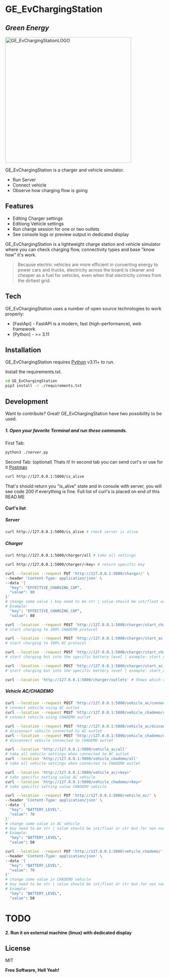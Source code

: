 # GE_EvChargingStation
## _Green Energy_
<img width="400" alt="GE_EvChargingStationLOGO" src="https://github.com/Majkel-code/GE_EvChargingStation/assets/13604347/87375e99-55ee-42f9-8804-9eea7257b730">



GE_EvChargingStation is a charger and vehicle simulator.

- Run Server
- Connect vehicle
- Observe how charging flow is going

## Features

- Editing Charger settings
- Editiong Vehicle settings
- Run charge session for one or two outlets
- See console logs or preview output in dedicated display

GE_EvChargingStation is a lightweight charge station and vehicle simulator
where you can check charging flow, connectivity types and base "know how" it's work.

> Because electric vehicles are more efficient in converting energy to power cars and trucks,
> electricity across the board is cleaner and cheaper as a fuel for vehicles,
> even when that electricity comes from the dirtiest grid.


## Tech

GE_EvChargingStation uses a number of open source technologies to work properly:

- [FastApi] - FastAPI is a modern, fast (high-performance), web framework
- [Python] -  >= 3.11

## Installation

GE_EvChargingStation requires [Python](https://www.python.org/) v3.11+ to run.

Install the requirements.txt.

```sh
cd GE_EvChargingStation
pip3 install -r ./requirements.txt
```

## Development

Want to contribute? Great!
GE_EvChargingStation have two possibility to be used.
##### 1. Open your favorite Terminal and run these commands.

First Tab:

```sh
python3 ./server.py
```

Second Tab: (optional)
Thats it! In second tab you can send curl's or use for it  [Postman](https://www.postman.com/)

```sh
curl http://127.0.0.1:5000/is_alive
```
That's should return you "is_alive" state and in console with server, you will see code 200 if everything is fine.
Full list of curl's is placed on end of this READ.ME

#### Curl's list
##### Server
```sh
curl http://127.0.0.1:5000/is_alive # check server is alive
```
##### Charger
```sh
curl http://127.0.0.1:5000/charger/all # take all settings
```
```sh
curl http://127.0.0.1:5000/charger/<key> # return specific key
```
```sh
curl --location --request PUT 'http://127.0.0.1:5000/charger/' \
--header 'Content-Type: application/json' \
--data '{
  "key": "EFFECTIVE_CHARGING_CAP",
  "value": 80
}'
# change some value | key need to be str | value should be int/float or str but for non numeric value
# Example:
  "key": "EFFECTIVE_CHARGING_CAP",
  "value": 80
```
```sh
curl --location --request POST 'http://127.0.0.1:5000/charger/start_chademo'
# start charging to 100% CHADEMO protocol
```
```sh
curl --location --request POST 'http://127.0.0.1:5000/charger/start_ac'
# start charging to 100% AC protocol
```
```sh
curl --location --request POST 'http://127.0.0.1:5000/charger/start_chademo_<num>'
# start charging but into the specific battery level | example: start_chademo_80
```
```sh
curl --location --request POST 'http://127.0.0.1:5000/charger/start_ac_80'
# start charging but into the specific battery level | example: start_ac_80
```
```sh
curl --location 'http://127.0.0.1:5000/charger/outlets' # Shows which outlet are using for now
```

##### Vehicle AC/CHADEMO
```sh
curl --location --request POST 'http://127.0.0.1:5000/vehicle_ac/connect'
# connect vehicle using AC outlet
curl --location --request POST 'http://127.0.0.1:5000/vehicle_chademo/connect'
# connect vehicle using CHADEMO outlet
```
```sh
curl --location --request POST 'http://127.0.0.1:5000/vehicle_ac/disconnect'
# disconnect vehicle connected to AC outlet
curl --location --request POST 'http://127.0.0.1:5000/vehicle_chademo/disconnect'
# disconnect vehicle connected to CHADEMO outlet
```
```sh
curl --location 'http://127.0.0.1:5000/vehicle_ac/all'
# take all vehicle settings when connected to AC outlet
curl --location 'http://127.0.0.1:5000/vehicle_chademo/all'
# take all vehicle settings when connected to CHADEMO outlet
```
```sh
curl --location 'http://127.0.0.1:5000/vehicle_ac/<key>'
# take specific setting value AC vehicle
curl --location 'http://127.0.0.1:5000/vehicle_chademo/<key>'
# take specific setting value CHADEMO vehicle
```
```sh
curl --location --request PUT 'http://127.0.0.1:5000/vehicle_ac/' \
--header 'Content-Type: application/json' \
--data '{
  "key": "BATTERY_LEVEL",
  "value": 70
}'
# change some value in AC vehicle
# key need to be str | value should be int/float or str but for non numeric value
# Example:
  "key": "BATTERY_LEVEL",
  "value": 50
```
```sh
curl --location --request PUT 'http://127.0.0.1:5000/vehicle_chademo/' \
--header 'Content-Type: application/json' \
--data '{
  "key": "BATTERY_LEVEL",
  "value": 70
}'
# change some value in CHADEMO vehicle
# key need to be str | value should be int/float or str but for non numeric value
# Example:
  "key": "BATTERY_LEVEL",
  "value": 50
```
# TODO
#### 2. Run it on external machine (linux) with dedicated display
## License

MIT

**Free Software, Hell Yeah!**
